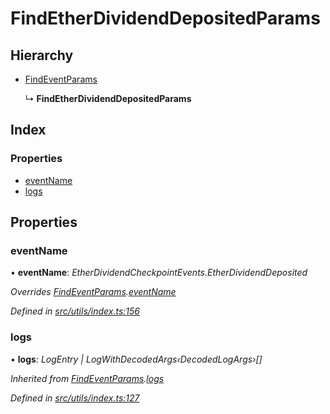 # FindEtherDividendDepositedParams

## Hierarchy

* [FindEventParams]()

  ↳ **FindEtherDividendDepositedParams**

## Index

### Properties

* [eventName]()
* [logs]()

## Properties

### eventName

• **eventName**: _EtherDividendCheckpointEvents.EtherDividendDeposited_

_Overrides_ [_FindEventParams_]()_._[_eventName_]()

_Defined in_ [_src/utils/index.ts:156_](https://github.com/PolymathNetwork/polymath-sdk/blob/550676f/src/utils/index.ts#L156)

### logs

• **logs**: _LogEntry \| LogWithDecodedArgs‹DecodedLogArgs›\[\]_

_Inherited from_ [_FindEventParams_]()_._[_logs_]()

_Defined in_ [_src/utils/index.ts:127_](https://github.com/PolymathNetwork/polymath-sdk/blob/550676f/src/utils/index.ts#L127)

